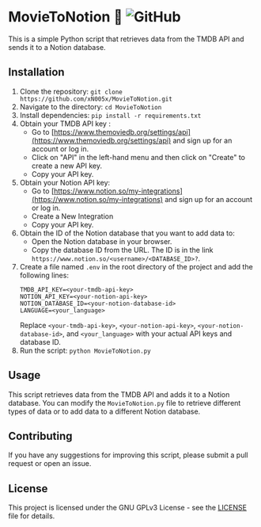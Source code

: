 # MovieToNotion :movie_camera: ![GitHub](https://img.shields.io/github/license/xN005x/MovieToNotion?color=%20)

This is a simple Python script that retrieves data from the TMDB API and sends it to a Notion database.

## Installation

1. Clone the repository: `git clone https://github.com/xN005x/MovieToNotion.git`
2. Navigate to the directory: `cd MovieToNotion`
3. Install dependencies: `pip install -r requirements.txt`
4. Obtain your TMDB API key :
   - Go to [https://www.themoviedb.org/settings/api](https://www.themoviedb.org/settings/api) and sign up for an account or log in.
   - Click on "API" in the left-hand menu and then click on "Create" to create a new API key.
   - Copy your API key.
5. Obtain your Notion API key:
   - Go to [https://www.notion.so/my-integrations](https://www.notion.so/my-integrations) and sign up for an account or log in.
   - Create a New Integration
   - Copy your API key.
6. Obtain the ID of the Notion database that you want to add data to:
   - Open the Notion database in your browser.
   - Copy the database ID from the URL. The ID is in the link `https://www.notion.so/<username>/<DATABASE_ID>?`.
7. Create a file named `.env` in the root directory of the project and add the following lines:
    ```
    TMDB_API_KEY=<your-tmdb-api-key>
    NOTION_API_KEY=<your-notion-api-key>
    NOTION_DATABASE_ID=<your-notion-database-id>
    LANGUAGE=<your_language>
    ```
    Replace `<your-tmdb-api-key>`, `<your-notion-api-key>`, `<your-notion-database-id>`, and `<your_language>` with your actual API keys and database ID.
7. Run the script: `python MovieToNotion.py`

## Usage

This script retrieves data from the TMDB API and adds it to a Notion database. You can modify the `MovieToNotion.py` file to retrieve different types of data or to add data to a different Notion database.

## Contributing

If you have any suggestions for improving this script, please submit a pull request or open an issue.

## License

This project is licensed under the  GNU GPLv3 License - see the [LICENSE](LICENSE) file for details.
